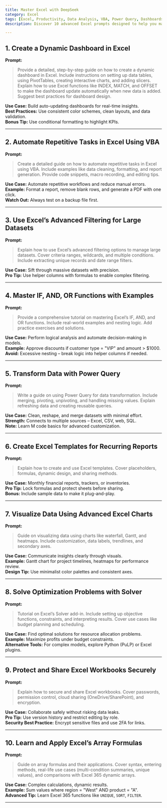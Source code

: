 ```yaml
---
title: Master Excel with DeepSeek
category: Excel  
tags: [Excel, Productivity, Data Analysis, VBA, Power Query, Dashboards, Automation]  
description: Discover 10 advanced Excel prompts designed to help you master dashboards, automation, data filtering, array formulas, Solver, and more. Ideal for professionals looking to boost productivity with Excel.  

---
```


## 1. Create a Dynamic Dashboard in Excel  
**Prompt:**  
> Provide a detailed, step-by-step guide on how to create a dynamic dashboard in Excel. Include instructions on setting up data tables, using PivotTables, creating interactive charts, and adding slicers. Explain how to use Excel functions like INDEX, MATCH, and OFFSET to make the dashboard update automatically when new data is added. Suggest best practices for dashboard design.

**Use Case:** Build auto-updating dashboards for real-time insights.  
**Best Practices:** Use consistent color schemes, clean layouts, and data validation.  
**Bonus Tip:** Use conditional formatting to highlight KPIs.

---

## 2. Automate Repetitive Tasks in Excel Using VBA  
**Prompt:**  
> Create a detailed guide on how to automate repetitive tasks in Excel using VBA. Include examples like data cleaning, formatting, and report generation. Provide code snippets, macro recording, and editing tips.

**Use Case:** Automate repetitive workflows and reduce manual errors.  
**Example:** Format a report, remove blank rows, and generate a PDF with one click.  
**Watch Out:** Always test on a backup file first.

---

## 3. Use Excel’s Advanced Filtering for Large Datasets  
**Prompt:**  
> Explain how to use Excel’s advanced filtering options to manage large datasets. Cover criteria ranges, wildcards, and multiple conditions. Include extracting unique records and date range filters.

**Use Case:** Sift through massive datasets with precision.  
**Pro Tip:** Use helper columns with formulas to enable complex filtering.

---

## 4. Master IF, AND, OR Functions with Examples  
**Prompt:**  
> Provide a comprehensive tutorial on mastering Excel’s IF, AND, and OR functions. Include real-world examples and nesting logic. Add practice exercises and solutions.

**Use Case:** Perform logical analysis and automate decision-making in models.  
**Example:** Approve discounts if customer type = "VIP" and amount > $1000.  
**Avoid:** Excessive nesting – break logic into helper columns if needed.

---

## 5. Transform Data with Power Query  
**Prompt:**  
> Write a guide on using Power Query for data transformation. Include merging, pivoting, unpivoting, and handling missing values. Explain refreshing data and creating reusable queries.

**Use Case:** Clean, reshape, and merge datasets with minimal effort.  
**Strength:** Connects to multiple sources – Excel, CSV, web, SQL.  
**Note:** Learn M code basics for advanced customization.

---

## 6. Create Excel Templates for Recurring Reports  
**Prompt:**  
> Explain how to create and use Excel templates. Cover placeholders, formulas, dynamic design, and sharing methods.

**Use Case:** Monthly financial reports, trackers, or inventories.  
**Pro Tip:** Lock formulas and protect sheets before sharing.  
**Bonus:** Include sample data to make it plug-and-play.

---

## 7. Visualize Data Using Advanced Excel Charts  
**Prompt:**  
> Guide on visualizing data using charts like waterfall, Gantt, and heatmaps. Include customization, data labels, trendlines, and secondary axes.

**Use Case:** Communicate insights clearly through visuals.  
**Example:** Gantt chart for project timelines, heatmaps for performance review.  
**Design Tip:** Use minimalist color palettes and consistent axes.

---

## 8. Solve Optimization Problems with Solver  
**Prompt:**  
> Tutorial on Excel’s Solver add-in. Include setting up objective functions, constraints, and interpreting results. Cover use cases like budget planning and scheduling.

**Use Case:** Find optimal solutions for resource allocation problems.  
**Example:** Maximize profits under budget constraints.  
**Alternative Tools:** For complex models, explore Python (PuLP) or Excel plugins.

---

## 9. Protect and Share Excel Workbooks Securely  
**Prompt:**  
> Explain how to secure and share Excel workbooks. Cover passwords, permission control, cloud sharing (OneDrive/SharePoint), and encryption.

**Use Case:** Collaborate safely without risking data leaks.  
**Pro Tip:** Use version history and restrict editing by role.  
**Security Best Practice:** Encrypt sensitive files and use 2FA for links.

---

## 10. Learn and Apply Excel’s Array Formulas  
**Prompt:**  
> Guide on array formulas and their applications. Cover syntax, entering methods, real-life use cases (multi-condition summaries, unique values), and comparisons with Excel 365 dynamic arrays.

**Use Case:** Complex calculations, dynamic results.  
**Example:** Sum values where region = "West" AND product = "A".  
**Advanced Tip:** Learn Excel 365 functions like `UNIQUE`, `SORT`, `FILTER`.

---
